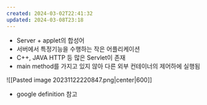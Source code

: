 ```yaml
---
created: 2024-03-02T22:41:32
updated: 2024-03-08T23:18
---
```

- Server + applet의 합성어
- 서버에서 특정기능을 수행하는 작은 어플리케이션
- C++, JAVA HTTP 등 많은 Servlet이 존재
- main method를 가지고 있지 않아 다른 외부 컨테이너의 제어하에 실행됨

![[Pasted image 20231122220847.png|center|600]]
- google definition 참고